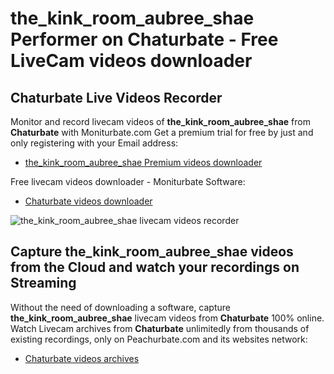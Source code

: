 # the_kink_room_aubree_shae Performer on Chaturbate - Free LiveCam videos downloader

## Chaturbate Live Videos Recorder

Monitor and record livecam videos of **the_kink_room_aubree_shae** from **Chaturbate** with Moniturbate.com
Get a premium trial for free by just and only registering with your Email address:
* [the_kink_room_aubree_shae Premium videos downloader](https://moniturbate.com/request-demo-licence-key.html)

Free livecam videos downloader - Moniturbate Software:
* [Chaturbate videos downloader](https://moniturbate.com/moniturbate-download-software.html)

![the_kink_room_aubree_shae livecam videos recorder](https://peachurnet.com/templates/moniturbate-software.png)


## Capture the_kink_room_aubree_shae videos from the Cloud and watch your recordings on Streaming

Without the need of downloading a software, capture **the_kink_room_aubree_shae** livecam videos from **Chaturbate** 100% online.
Watch Livecam archives from **Chaturbate** unlimitedly from thousands of existing recordings, only on Peachurbate.com and its websites network:
* [Chaturbate videos archives](https://peachurnet.com/)